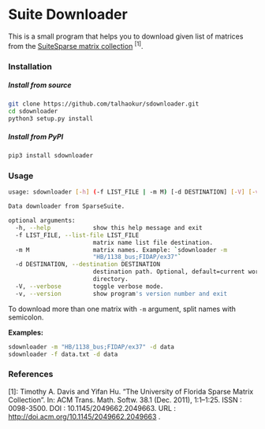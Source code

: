 Suite Downloader
===============

This is a small program that helps you to download given list of matrices from the
[SuiteSparse matrix collection](https://sparse.tamu.edu/) <sup>[1]</sup>.

### Installation
##### Install from source
``` sh
git clone https://github.com/talhaokur/sdownloader.git
cd sdownloader
python3 setup.py install

```

##### Install from PyPI
``` sh
pip3 install sdownloader
```

### Usage
``` sh
usage: sdownloader [-h] (-f LIST_FILE | -m M) [-d DESTINATION] [-V] [-v]

Data downloader from SparseSuite.

optional arguments:
  -h, --help            show this help message and exit
  -f LIST_FILE, --list-file LIST_FILE
                        matrix name list file destination.
  -m M                  matrix names. Example: `sdownloader -m
                        "HB/1138_bus;FIDAP/ex37"`
  -d DESTINATION, --destination DESTINATION
                        destination path. Optional, default=current working
                        directory.
  -V, --verbose         toggle verbose mode.
  -v, --version         show program's version number and exit
```

To download more than one matrix with `-m` argument, split names with semicolon.

**Examples:**
``` sh
sdownloader -m "HB/1138_bus;FIDAP/ex37" -d data
sdownloader -f data.txt -d data
```

### References
[1]: Timothy  A.  Davis  and  Yifan  Hu.  “The  University  of Florida  Sparse  Matrix  Collection”.  In: ACM  Trans. Math. Softw. 38.1 (Dec. 2011), 1:1–1:25. ISSN : 0098-3500. DOI : 10.1145/2049662.2049663. URL : http://doi.acm.org/10.1145/2049662.2049663 . 
